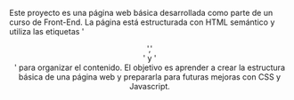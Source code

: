 Este proyecto es una página web básica desarrollada como parte de un curso de Front-End. La página está estructurada con HTML semántico y utiliza las etiquetas '<header>','<main>' y '<footer>' para organizar el contenido. El objetivo es aprender a crear la estructura básica de una página web y prepararla para futuras mejoras con CSS y Javascript.